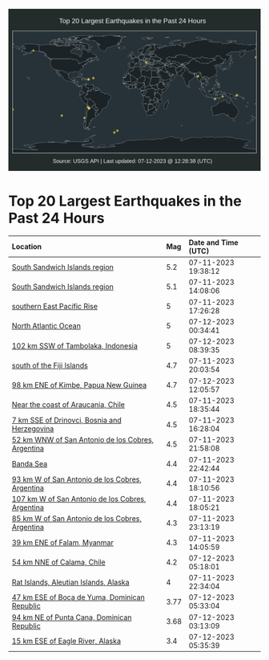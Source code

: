 ![Map](./map.png)

# Top 20 Largest Earthquakes in the Past 24 Hours

| Location | Mag | Date and Time (UTC) |
|:---|:---|:---|
| [South Sandwich Islands region](https://earthquake.usgs.gov/earthquakes/eventpage/us7000key8) | 5.2 | 07-11-2023 19:38:12 |
| [South Sandwich Islands region](https://earthquake.usgs.gov/earthquakes/eventpage/us7000kevb) | 5.1 | 07-11-2023 14:08:06 |
| [southern East Pacific Rise](https://earthquake.usgs.gov/earthquakes/eventpage/us7000kexf) | 5 | 07-11-2023 17:26:28 |
| [North Atlantic Ocean](https://earthquake.usgs.gov/earthquakes/eventpage/us7000kf05) | 5 | 07-12-2023 00:34:41 |
| [102 km SSW of Tambolaka, Indonesia](https://earthquake.usgs.gov/earthquakes/eventpage/us7000kf1p) | 5 | 07-12-2023 08:39:35 |
| [south of the Fiji Islands](https://earthquake.usgs.gov/earthquakes/eventpage/us7000keyk) | 4.7 | 07-11-2023 20:03:54 |
| [98 km ENE of Kimbe, Papua New Guinea](https://earthquake.usgs.gov/earthquakes/eventpage/us7000kf2k) | 4.7 | 07-12-2023 12:05:57 |
| [Near the coast of Araucania, Chile](https://earthquake.usgs.gov/earthquakes/eventpage/us7000kexx) | 4.5 | 07-11-2023 18:35:44 |
| [7 km SSE of Drinovci, Bosnia and Herzegovina](https://earthquake.usgs.gov/earthquakes/eventpage/us7000kewy) | 4.5 | 07-11-2023 16:28:04 |
| [52 km WNW of San Antonio de los Cobres, Argentina](https://earthquake.usgs.gov/earthquakes/eventpage/us7000kezc) | 4.5 | 07-11-2023 21:58:08 |
| [Banda Sea](https://earthquake.usgs.gov/earthquakes/eventpage/us7000kezh) | 4.4 | 07-11-2023 22:42:44 |
| [93 km W of San Antonio de los Cobres, Argentina](https://earthquake.usgs.gov/earthquakes/eventpage/us7000kexj) | 4.4 | 07-11-2023 18:10:56 |
| [107 km W of San Antonio de los Cobres, Argentina](https://earthquake.usgs.gov/earthquakes/eventpage/us7000kexg) | 4.4 | 07-11-2023 18:05:21 |
| [85 km W of San Antonio de los Cobres, Argentina](https://earthquake.usgs.gov/earthquakes/eventpage/us7000kezp) | 4.3 | 07-11-2023 23:13:19 |
| [39 km ENE of Falam, Myanmar](https://earthquake.usgs.gov/earthquakes/eventpage/us7000keva) | 4.3 | 07-11-2023 14:05:59 |
| [54 km NNE of Calama, Chile](https://earthquake.usgs.gov/earthquakes/eventpage/us7000kf12) | 4.2 | 07-12-2023 05:18:01 |
| [Rat Islands, Aleutian Islands, Alaska](https://earthquake.usgs.gov/earthquakes/eventpage/us7000kezm) | 4 | 07-11-2023 22:34:04 |
| [47 km ESE of Boca de Yuma, Dominican Republic](https://earthquake.usgs.gov/earthquakes/eventpage/pr2023193001) | 3.77 | 07-12-2023 05:33:04 |
| [94 km NE of Punta Cana, Dominican Republic](https://earthquake.usgs.gov/earthquakes/eventpage/pr2023193000) | 3.68 | 07-12-2023 03:13:09 |
| [15 km ESE of Eagle River, Alaska](https://earthquake.usgs.gov/earthquakes/eventpage/ak0238v9wqev) | 3.4 | 07-12-2023 05:35:39 |

